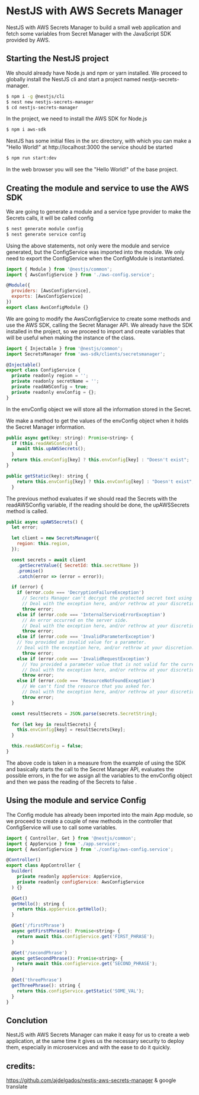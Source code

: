# NestJS with AWS Secrets Manager

NestJS with AWS Secrets Manager to build a small web application and fetch some variables from Secret Manager with the JavaScript SDK provided by AWS.

## Starting the NestJS project

We should already have Node.js and npm or yarn installed. We proceed to globally install the NestJS cli and start a project named nestjs-secrets-manager.

```bash
$ npm i -g @nestjs/cli
$ nest new nestjs-secrets-manager
$ cd nestjs-secrets-manager
```

In the project, we need to install the AWS SDK for Node.js

```bash
$ npm i aws-sdk
```

NestJS has some initial files in the src directory, with which you can make a "Hello World!" at http://localhost:3000 the service should be started

```bash
$ npm run start:dev
```

In the web browser you will see the "Hello World!" of the base project.

## Creating the module and service to use the AWS SDK

We are going to generate a module and a service type provider to make the Secrets calls, it will be called config

```bash
$ nest generate module config
$ nest generate service config
```

Using the above statements, not only were the module and service generated, but the ConfigService was imported into the module. We only need to export the ConfigService when the ConfigModule is instantiated.

```Javascript
import { Module } from '@nestjs/common';
import { AwsConfigService } from './aws-config.service';

@Module({
  providers: [AwsConfigService],
  exports: [AwsConfigService]
})
export class AwsConfigModule {}
```

We are going to modify the AwsConfigService to create some methods and use the AWS SDK, calling the Secret Manager API. We already have the SDK installed in the project, so we proceed to import and create variables that will be useful when making the instance of the class.

```JavaScript
import { Injectable } from '@nestjs/common';
import SecretsManager from 'aws-sdk/clients/secretsmanager';

@Injectable()
export class ConfigService {
  private readonly region = '';
  private readonly secretName = '';
  private readAWSConfig = true;
  private readonly envConfig = {};
}
```

In the envConfig object we will store all the information stored in the Secret.

We make a method to get the values ​​of the envConfig object when it holds the Secret Manager information.

```JavaScript
public async get(key: string): Promise<string> {
  if (this.readAWSConfig) {
    await this.upAWSSecrets();
  }
  return this.envConfig[key] ? this.envConfig[key] : "Doesn't exist";
}

public getStatic(key): string {
    return this.envConfig[key] ? this.envConfig[key] : "Doesn't exist";
  }
```

The previous method evaluates if we should read the Secrets with the readAWSConfig variable, if the reading should be done, the upAWSSecrets method is called.

```JavaScript
public async upAWSSecrets() {
  let error;

  let client = new SecretsManager({
    region: this.region,
  });

  const secrets = await client
    .getSecretValue({ SecretId: this.secretName })
    .promise()
    .catch(error => (error = error));

  if (error) {
    if (error.code === 'DecryptionFailureException')
      // Secrets Manager can't decrypt the protected secret text using the provided KMS key.
      // Deal with the exception here, and/or rethrow at your discretion.
      throw error;
    else if (error.code === 'InternalServiceErrorException')
      // An error occurred on the server side.
      // Deal with the exception here, and/or rethrow at your discretion.
      throw error;
    else if (error.code === 'InvalidParameterException')
    // You provided an invalid value for a parameter.
    // Deal with the exception here, and/or rethrow at your discretion.
      throw error;
    else if (error.code === 'InvalidRequestException')
      // You provided a parameter value that is not valid for the current state of the resource.
      // Deal with the exception here, and/or rethrow at your discretion.
      throw error;
    else if (error.code === 'ResourceNotFoundException')
      // We can't find the resource that you asked for.
      // Deal with the exception here, and/or rethrow at your discretion.
      throw error;
  }

  const resultSecrets = JSON.parse(secrets.SecretString);

  for (let key in resultSecrets) {
    this.envConfig[key] = resultSecrets[key];
  }

  this.readAWSConfig = false;
}
```

The above code is taken in a measure from the example of using the SDK and basically starts the call to the Secret Manager API, evaluates the possible errors, in the for we assign all the variables to the envConfig object and then we pass the reading of the Secrets to false .

## Using the module and service Config

The Config module has already been imported into the main App module, so we proceed to create a couple of new methods in the controller that ConfigService will use to call some variables.

```JavaScript
import { Controller, Get } from '@nestjs/common';
import { AppService } from './app.service';
import { AwsConfigService } from './config/aws-config.service';

@Controller()
export class AppController {
  builder(
    private readonly appService: AppService,
    private readonly configService: AwsConfigService
  ) {}

  @Get()
  getHello(): string {
    return this.appService.getHello();
  }

  @Get('/firstPhrase')
  async getFirstPhrase(): Promise<string> {
    return await this.configService.get('FIRST_PHRASE');
  }

  @Get('/secondPhrase')
  async getSecondPhrase(): Promise<string> {
    return await this.configService.get('SECOND_PHRASE');
  }

  @Get('threePhrase')
  getThreePhrase(): string {
    return this.configService.getStatic('SOME_VAL');
  }
}
```

## Conclution

NestJS with AWS Secrets Manager can make it easy for us to create a web application, at the same time it gives us the necessary security to deploy them, especially in microservices and with the ease to do it quickly.

## credits:

https://github.com/ajdelgados/nestjs-aws-secrets-manager
&
google translate
